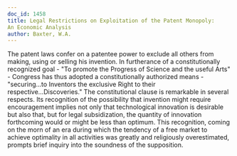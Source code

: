 ```yaml
---
doc_id: 1458
title: Legal Restrictions on Exploitation of the Patent Monopoly:
An Economic Analysis
author: Baxter, W.A.
---
```


The patent laws confer on a patentee power to exclude all others
from making, using or selling his invention.  In furtherance of a
constitutionally recognized goal - "To promote the Progress of
Science and the useful Arts" - Congress has thus adopted a 
constitutionally authorized means - "securing...to Inventors
the exclusive Right to their respective...Discoveries."  The
constitutional clause is remarkable in several respects.  Its
recognition of the possibility that invention might require
encouragement implies not only that technological innovation is
desirable but also that, but for legal subsidization, the quantity
of innovation forthcoming would or might be less than optimum.
This recognition, coming on the morn of an era during which the
tendency of a free market to achieve optimality in all activities
was greatly and religiously overestimated, prompts brief inquiry
into the soundness of the supposition.